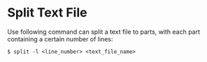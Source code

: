 # Split Text File

Use following command can split a text file to parts, with each part containing a certain number of lines:

```shell
$ split -l <line_number> <text_file_name>
```
